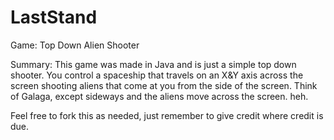 LastStand
=========

Game: Top Down Alien Shooter

Summary:
This game was made in Java and is just a simple top down shooter. 
You control a spaceship that travels on an X&Y axis across the screen shooting aliens that come at you from the
side of the screen. Think of Galaga, except sideways and the aliens move across the screen. heh.

Feel free to fork this as needed, just remember to give credit where credit is due. 
